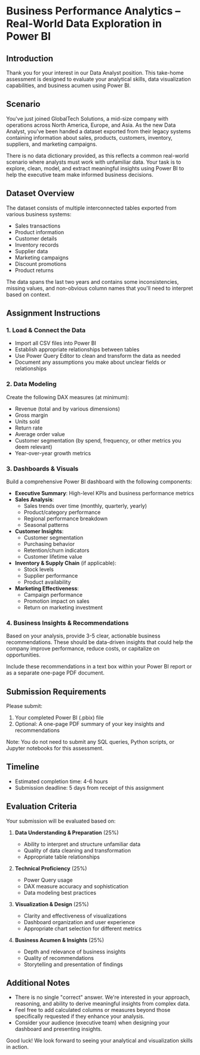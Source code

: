 # Business Performance Analytics – Real-World Data Exploration in Power BI

## Introduction

Thank you for your interest in our Data Analyst position. This take-home assessment is designed to evaluate your analytical skills, data visualization capabilities, and business acumen using Power BI.

## Scenario

You've just joined GlobalTech Solutions, a mid-size company with operations across North America, Europe, and Asia. As the new Data Analyst, you've been handed a dataset exported from their legacy systems containing information about sales, products, customers, inventory, suppliers, and marketing campaigns.

There is no data dictionary provided, as this reflects a common real-world scenario where analysts must work with unfamiliar data. Your task is to explore, clean, model, and extract meaningful insights using Power BI to help the executive team make informed business decisions.

## Dataset Overview

The dataset consists of multiple interconnected tables exported from various business systems:

- Sales transactions
- Product information
- Customer details
- Inventory records
- Supplier data
- Marketing campaigns
- Discount promotions
- Product returns

The data spans the last two years and contains some inconsistencies, missing values, and non-obvious column names that you'll need to interpret based on context.

## Assignment Instructions

### 1. Load & Connect the Data

- Import all CSV files into Power BI
- Establish appropriate relationships between tables
- Use Power Query Editor to clean and transform the data as needed
- Document any assumptions you make about unclear fields or relationships

### 2. Data Modeling

Create the following DAX measures (at minimum):

- Revenue (total and by various dimensions)
- Gross margin
- Units sold
- Return rate
- Average order value
- Customer segmentation (by spend, frequency, or other metrics you deem relevant)
- Year-over-year growth metrics

### 3. Dashboards & Visuals

Build a comprehensive Power BI dashboard with the following components:

- **Executive Summary**: High-level KPIs and business performance metrics
- **Sales Analysis**: 
  - Sales trends over time (monthly, quarterly, yearly)
  - Product/category performance
  - Regional performance breakdown
  - Seasonal patterns
- **Customer Insights**:
  - Customer segmentation
  - Purchasing behavior
  - Retention/churn indicators
  - Customer lifetime value
- **Inventory & Supply Chain** (if applicable):
  - Stock levels
  - Supplier performance
  - Product availability
- **Marketing Effectiveness**:
  - Campaign performance
  - Promotion impact on sales
  - Return on marketing investment

### 4. Business Insights & Recommendations

Based on your analysis, provide 3-5 clear, actionable business recommendations. These should be data-driven insights that could help the company improve performance, reduce costs, or capitalize on opportunities.

Include these recommendations in a text box within your Power BI report or as a separate one-page PDF document.

## Submission Requirements

Please submit:

1. Your completed Power BI (.pbix) file
2. Optional: A one-page PDF summary of your key insights and recommendations

Note: You do not need to submit any SQL queries, Python scripts, or Jupyter notebooks for this assessment.

## Timeline

- Estimated completion time: 4-6 hours
- Submission deadline: 5 days from receipt of this assignment

## Evaluation Criteria

Your submission will be evaluated based on:

1. **Data Understanding & Preparation** (25%)
   - Ability to interpret and structure unfamiliar data
   - Quality of data cleaning and transformation
   - Appropriate table relationships

2. **Technical Proficiency** (25%)
   - Power Query usage
   - DAX measure accuracy and sophistication
   - Data modeling best practices

3. **Visualization & Design** (25%)
   - Clarity and effectiveness of visualizations
   - Dashboard organization and user experience
   - Appropriate chart selection for different metrics

4. **Business Acumen & Insights** (25%)
   - Depth and relevance of business insights
   - Quality of recommendations
   - Storytelling and presentation of findings

## Additional Notes

- There is no single "correct" answer. We're interested in your approach, reasoning, and ability to derive meaningful insights from complex data.
- Feel free to add calculated columns or measures beyond those specifically requested if they enhance your analysis.
- Consider your audience (executive team) when designing your dashboard and presenting insights.

Good luck! We look forward to seeing your analytical and visualization skills in action.
